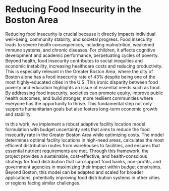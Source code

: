 # Reducing Food Insecurity in the Boston Area
Reducing food insecurity is crucial because it directly impacts individual well-being, community stability, and societal progress. Food insecurity leads to severe health consequences, including malnutrition, weakened immune systems, and chronic diseases. For children, it affects cognitive development and academic performance, perpetuating cycles of poverty. Beyond health, food insecurity contributes to social inequities and economic instability, increasing healthcare costs and reducing productivity. This is especially relevant in the Greater Boston Area, where the city of Boston alone has a food insecurity rate of 43% despite being one of the most highly-educated cities in the U.S. This ironic disparity between food poverty and education highlights an issue of essential needs such as food. By addressing food insecurity, societies can promote equity, improve public health outcomes, and build stronger, more resilient communities where everyone has the opportunity to thrive. This fundamental step not only supports humanitarian goals but also fosters long-term economic growth and stability.

In this work, we implement a robust adaptive facility location model formulation with budget uncertainty sets that aims to reduce the food insecurity rate in the Greater Boston Area while optimizing costs. The model determines optimal facility locations in high-need areas, calculates the most efficient distribution routes from warehouses to facilities, and ensures that essential nutrient requirements are met. Through this framework, the project provides a sustainable, cost-effective, and health-conscious strategy for food distribution that can support food banks, non-profits, and government agencies in maximizing their impact within budget constraints. Beyond Boston, this model can be adapted and scaled for broader applications, potentially improving food distribution systems in other cities or regions facing similar challenges.
